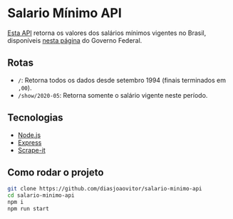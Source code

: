 # Salario Mínimo API

[Esta API](https://salario-minimo.onrender.com/) retorna os valores dos salários mínimos vigentes no Brasil, disponíveis [nesta página](http://www.ipeadata.gov.br/exibeserie.aspx?stub=1&serid1739471028=1739471028) do Governo Federal.

## Rotas

- `/`: Retorna todos os dados desde setembro 1994 (finais terminados em `,00`).
- `/show/2020-05`: Retorna somente o salário vigente neste período.

## Tecnologias

- [Node.js](https://nodejs.org/en/)
- [Express](http://expressjs.com/pt-br/)
- [Scrape-it](https://github.com/IonicaBizau/scrape-it#readme)

## Como rodar o projeto

```sh
git clone https://github.com/diasjoaovitor/salario-minimo-api
cd salario-minimo-api
npm i
npm run start
```
